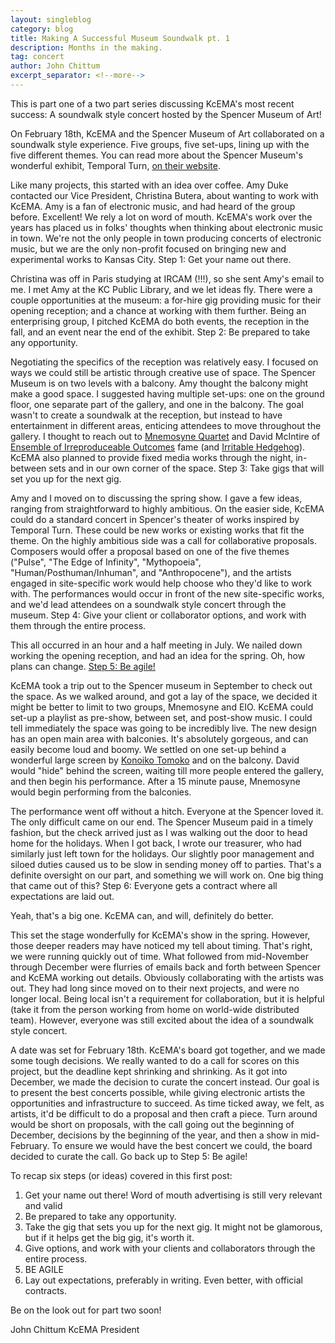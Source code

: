```yaml
---
layout: singleblog
category: blog
title: Making A Successful Museum Soundwalk pt. 1
description: Months in the making.
tag: concert
author: John Chittum
excerpt_separator: <!--more-->
---
```


This is part one of a two part series discussing KcEMA's most recent success: A soundwalk style concert hosted by the Spencer Museum of Art! 

On February 18th, KcEMA and the Spencer Museum of Art collaborated on a soundwalk style experience. Five groups, five set-ups, lining up with the five different themes. You can read more about the Spencer Museum's wonderful exhibit, Temporal Turn, [on their website](https://www.spencerart.ku.edu/exhibitions/temporal-turn-art-and-speculation-contemporary-asia).

Like many projects, this started with an idea over coffee. Amy Duke contacted our Vice President, Christina Butera, about wanting to work with KcEMA. Amy is a fan of electronic music, and had heard of the group before. Excellent! We rely a lot on word of mouth. KcEMA's work over the years has placed us in folks' thoughts when thinking about electronic music in town. We're not the only people in town producing concerts of electronic music, but we are the only non-profit focused on bringing new and experimental works to Kansas City. Step 1: Get your name out there.

<!--more-->
Christina was off in Paris studying at IRCAM (!!!), so she sent Amy's email to me. I met Amy at the KC Public Library, and we let ideas fly. There were a couple opportunities at the museum: a for-hire gig providing music for their opening reception; and a chance at working with them further. Being an enterprising group, I pitched KcEMA do both events, the reception in the fall, and an event near the end of the exhibit. Step 2: Be prepared to take any opportunity.

Negotiating the specifics of the reception was relatively easy. I focused on ways we could still be artistic through creative use of space. The Spencer Museum is on two levels with a balcony. Amy thought the balcony might make a good space. I suggested having multiple set-ups: one on the ground floor, one separate part of the gallery, and one in the balcony. The goal wasn't to create a soundwalk at the reception, but instead to have entertainment in different areas, enticing attendees to move throughout the gallery. I thought to reach out to [Mnemosyne Quartet](http://www.mnemosynequartet.com/) and David McIntire of [Ensemble of Irreproduceable Outcomes](https://www.facebook.com/EIOmusic/) fame (and [Irritable Hedgehog](http://irritablehedgehog.com/about.html)). KcEMA also planned to provide fixed media works through the night, in-between sets and in our own corner of the space. Step 3: Take gigs that will set you up for the next gig.

Amy and I moved on to discussing the spring show. I gave a few ideas, ranging from straightforward to highly ambitious. On the easier side, KcEMA could do a standard concert in Spencer's theater of works inspired by Temporal Turn. These could be new works or existing works that fit the theme. On the highly ambitious side was a call for collaborative proposals. Composers would offer a proposal based on one of the five themes ("Pulse", "The Edge of Infinity", "Mythopoeia", "Human/Posthuman/Inhuman", and "Anthropocene"), and the artists engaged in site-specific work would help choose who they'd like to work with. The performances would occur in front of the new site-specific works, and we'd lead attendees on a soundwalk style concert through the museum. Step 4: Give your client or collaborator options, and work with them through the entire process.

This all occurred in an hour and a half meeting in July. We nailed down working the opening reception, and had an idea for the spring. Oh, how plans can change. [Step 5: Be agile!](https://en.wikipedia.org/wiki/Agile_software_development)

KcEMA took a trip out to the Spencer museum in September to check out the space. As we walked around, and got a lay of the space, we decided it might be better to limit to two groups, Mnemosyne and EIO. KcEMA could set-up a playlist as pre-show, between set, and post-show music. I could tell immediately the space was going to be incredibly live. The new design has an open main area with balconies. It's absolutely gorgeous, and can easily become loud and boomy. We settled on one set-up behind a wonderful large screen by [Konoiko Tomoko](https://spencerart.ku.edu/artist-residence/konoike-tomoko) and on the balcony. David would "hide" behind the screen, waiting till more people entered the gallery, and then begin his performance. After a 15 minute pause, Mnemosyne would begin performing from the balconies.

The performance went off without a hitch. Everyone at the Spencer loved it. The only difficult came on our end. The Spencer Museum paid in a timely fashion, but the check arrived just as I was walking out the door to head home for the holidays. When I got back, I wrote our treasurer, who had similarly just left town for the holidays. Our slightly poor management and siloed duties caused us to be slow in sending money off to parties. That's a definite oversight on our part, and something we will work on. One big thing that came out of this? Step 6: Everyone gets a contract where all expectations are laid out.

Yeah, that's a big one. KcEMA can, and will, definitely do better.

This set the stage wonderfully for KcEMA's show in the spring. However, those deeper readers may have noticed my tell about timing. That's right, we were running quickly out of time. What followed from mid-November through December were flurries of emails back and forth between Spencer and KcEMA working out details. Obviously collaborating with the artists was out. They had long since moved on to their next projects, and were no longer local. Being local isn't a requirement for collaboration, but it is helpful (take it from the person working from home on world-wide distributed team). However, everyone was still excited about the idea of a soundwalk style concert.

A date was set for February 18th. KcEMA's board got together, and we made some tough decisions. We really wanted to do a call for scores on this project, but the deadline kept shrinking and shrinking. As it got into December, we made the decision to curate the concert instead. Our goal is to present the best concerts possible, while giving electronic artists the opportunities and infrastructure to succeed. As time ticked away, we felt, as artists, it'd be difficult to do a proposal and then craft a piece. Turn around would be short on proposals, with the call going out the beginning of December, decisions by the beginning of the year, and then a show in mid-February. To ensure we would have the best concert we could, the board decided to curate the call. Go back up to Step 5: Be agile!

To recap six steps (or ideas) covered in this first post:

1. Get your name out there! Word of mouth advertising is still very relevant and valid
2. Be prepared to take any opportunity.
3. Take the gig that sets you up for the next gig. It might not be glamorous, but if it helps get the big gig, it's worth it.
4. Give options, and work with your clients and collaborators through the entire process. 
5. BE AGILE
6. Lay out expectations, preferably in writing. Even better, with official contracts.

Be on the look out for part two soon!

John Chittum
KcEMA President